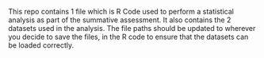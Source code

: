 This repo contains 1 file which is R Code used to perform a statistical analysis as part of the summative assessment. It also contains the 2 datasets used in the analysis. The file paths should be updated to wherever you decide to save the files, in the R code to ensure that the datasets can be loaded correctly. 
